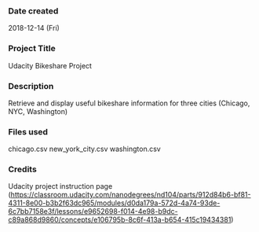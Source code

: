 ### Date created
2018-12-14 (Fri)

### Project Title
Udacity Bikeshare Project

### Description
Retrieve and display useful bikeshare information for three cities (Chicago, NYC, Washington)

### Files used
chicago.csv
new_york_city.csv
washington.csv

### Credits
Udacity project instruction page
(https://classroom.udacity.com/nanodegrees/nd104/parts/912d84b6-bf81-4311-8e00-b3b2f63dc965/modules/d0da179a-572d-4a74-93de-6c7bb7158e3f/lessons/e9652698-f014-4e98-b9dc-c89a868d9860/concepts/e106795b-8c6f-413a-b654-415c19434381)